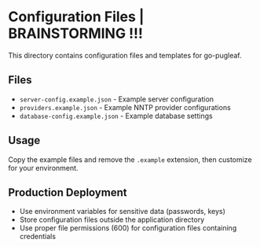 # Configuration Files | BRAINSTORMING !!!

This directory contains configuration files and templates for go-pugleaf.

## Files

- `server-config.example.json` - Example server configuration
- `providers.example.json` - Example NNTP provider configurations
- `database-config.example.json` - Example database settings

## Usage

Copy the example files and remove the `.example` extension, then customize for your environment.

## Production Deployment

- Use environment variables for sensitive data (passwords, keys)
- Store configuration files outside the application directory
- Use proper file permissions (600) for configuration files containing credentials
